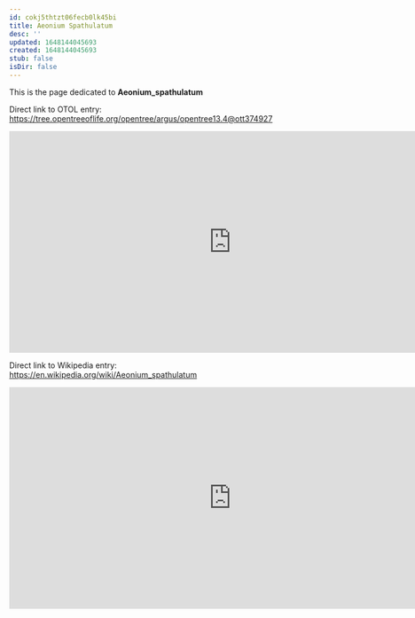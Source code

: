 ```yaml
---
id: cokj5thtzt06fecb0lk45bi
title: Aeonium Spathulatum
desc: ''
updated: 1648144045693
created: 1648144045693
stub: false
isDir: false
---
```

This is the page dedicated to **Aeonium_spathulatum**


Direct link to OTOL entry: https://tree.opentreeoflife.org/opentree/argus/opentree13.4@ott374927



<html>
    <body>
    <iframe src="https://tree.opentreeoflife.org/opentree/argus/opentree13.4@ott374927"
    width="800" height="400" frameborder="0" allowfullscreen> </iframe>
    </body>
</html>
    


Direct link to Wikipedia entry: https://en.wikipedia.org/wiki/Aeonium_spathulatum



<html>
    <body>
    <iframe src="https://en.wikipedia.org/wiki/Aeonium_spathulatum"
    width="800" height="400" frameborder="0" allowfullscreen> </iframe>
    </body>
</html>
    
